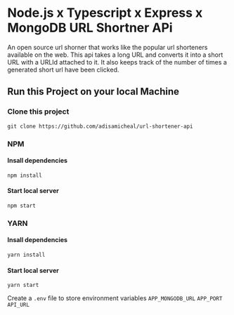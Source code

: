 # Node.js x Typescript x Express x MongoDB URL Shortner APi

An open source url shorner that works like the popular url shorteners available on the web. This api takes a long URL and converts it into a short URL with a URLId attached to it. It also keeps track of the number of times a generated short url have been clicked.

## Run this Project on your local Machine

### Clone this project
```
git clone https://github.com/adisamicheal/url-shortener-api
```
### NPM
#### Insall dependencies
```
npm install
```
#### Start local server
```
npm start
```
### YARN
#### Insall dependencies
```
yarn install
```
#### Start local server
```
yarn start
```


Create a `.env` file to store environment variables
`APP_MONGODB_URL`
`APP_PORT`
`API_URL`
